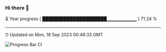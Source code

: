 ### Hi there 👋

⏳ Year progress { █████████████████████▁▁▁▁▁▁▁▁▁ } 71.24 %

---

⏰ Updated on Mon, 18 Sep 2023 00:46:33 GMT

![Progress Bar CI](https://github.com/liununu/liununu/workflows/Progress%20Bar%20CI/badge.svg)
